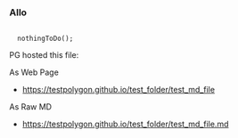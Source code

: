 ### Allo
```

  nothingToDo();

```


PG hosted this file:

As Web Page
 - https://testpolygon.github.io/test_folder/test_md_file
 
As Raw MD
 - https://testpolygon.github.io/test_folder/test_md_file.md

